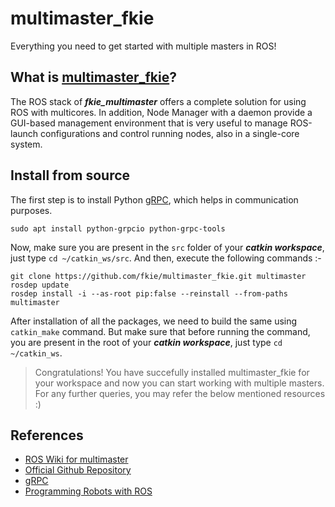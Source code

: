 # multimaster_fkie
Everything you need to get started with multiple masters in ROS!
## What is [multimaster_fkie](http://wiki.ros.org/multimaster_fkie)?
The ROS stack of ***fkie_multimaster*** offers a complete solution for using ROS with multicores. In addition, Node Manager with a daemon provide a GUI-based management environment that is very useful to manage ROS-launch configurations and control running nodes, also in a single-core system.

## Install from source
The first step is to install Python [gRPC](https://grpc.io/), which helps in communication purposes.
```
sudo apt install python-grpcio python-grpc-tools
```
Now, make sure you are present in the `src` folder of your ***catkin workspace***, just type `cd ~/catkin_ws/src`. And then, execute the following commands :-
```
git clone https://github.com/fkie/multimaster_fkie.git multimaster
rosdep update
rosdep install -i --as-root pip:false --reinstall --from-paths multimaster
```
After installation of all the packages, we need to build the same using `catkin_make` command. But make sure that before running the command, you are present in the root of your ***catkin workspace***, just type `cd ~/catkin_ws`.

> Congratulations! You have succefully installed multimaster_fkie for your workspace and now you can start working with multiple masters. For any further queries, you may refer the below mentioned resources :)

## References
- [ROS Wiki for multimaster](http://wiki.ros.org/multimaster_fkie)  
- [Official Github Repository](https://github.com/fkie/multimaster_fkie)  
- [gRPC](https://grpc.io/)  
- [Programming Robots with ROS](../Programming_Robots_with_ROS.pdf)
